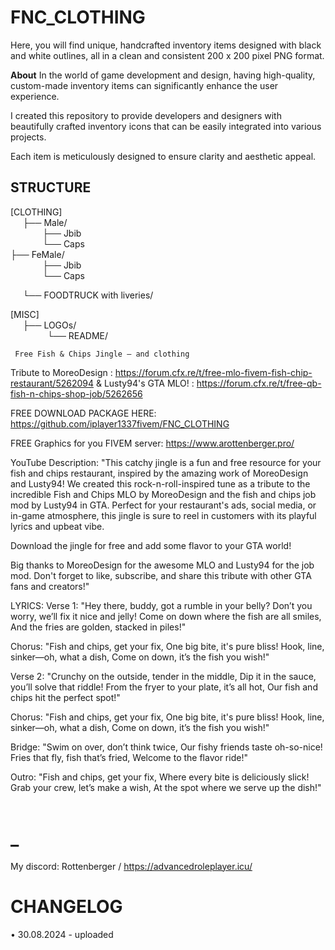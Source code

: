 # FNC_CLOTHING
Here, you will find unique, handcrafted inventory items designed with black and white outlines, all in a clean and consistent 200 x 200 pixel PNG format.

**About** 
In the world of game development and design, having high-quality, custom-made inventory items can significantly enhance the user experience. 

I created this repository to provide developers and designers with beautifully crafted inventory icons that can be easily integrated into various projects. 

Each item is meticulously designed to ensure clarity and aesthetic appeal.

        
## STRUCTURE
 
[CLOTHING]   
     ├── Male/  
             ├── Jbib  
             └── Caps    
      ├── FeMale/  
             ├── Jbib  
             └── Caps            

     └── FOODTRUCK with liveries/  

[MISC]  
     ├── LOGOs/  
          
     └── README/  

     Free Fish & Chips Jingle – and clothing 
Tribute to MoreoDesign : https://forum.cfx.re/t/free-mlo-fivem-fish-chip-restaurant/5262094
& Lusty94's GTA MLO! : https://forum.cfx.re/t/free-qb-fish-n-chips-shop-job/5262656

FREE DOWNLOAD PACKAGE HERE: 
https://github.com/iplayer1337fivem/FNC_CLOTHING

FREE  Graphics for you FIVEM server:
https://www.arottenberger.pro/

YouTube Description:
"This catchy jingle is a fun and free resource for your fish and chips restaurant, inspired by the amazing work of MoreoDesign and Lusty94! We created this rock-n-roll-inspired tune as a tribute to the incredible Fish and Chips MLO by MoreoDesign and the fish and chips job mod by Lusty94 in GTA. Perfect for your restaurant's ads, social media, or in-game atmosphere, this jingle is sure to reel in customers with its playful lyrics and upbeat vibe.

Download the jingle for free and add some flavor to your GTA world!

Big thanks to MoreoDesign for the awesome MLO and Lusty94 for the job mod. Don't forget to like, subscribe, and share this tribute with other GTA fans and creators!"

LYRICS:
Verse 1:
"Hey there, buddy, got a rumble in your belly?
Don’t you worry, we’ll fix it nice and jelly!
Come on down where the fish are all smiles,
And the fries are golden, stacked in piles!"

Chorus:
"Fish and chips, get your fix,
One big bite, it's pure bliss!
Hook, line, sinker—oh, what a dish,
Come on down, it’s the fish you wish!" 

Verse 2:
"Crunchy on the outside, tender in the middle,
Dip it in the sauce, you’ll solve that riddle!
From the fryer to your plate, it’s all hot,
Our fish and chips hit the perfect spot!" 

Chorus:
"Fish and chips, get your fix,
One big bite, it's pure bliss!
Hook, line, sinker—oh, what a dish,
Come on down, it’s the fish you wish!"

Bridge:
"Swim on over, don’t think twice,
Our fishy friends taste oh-so-nice!
Fries that fly, fish that’s fried,
Welcome to the flavor ride!"

Outro:
"Fish and chips, get your fix,
Where every bite is deliciously slick!
Grab your crew, let’s make a wish,
At the spot where we serve up the dish!"
             
# _

My discord: Rottenberger / https://advancedroleplayer.icu/

# CHANGELOG
• 30.08.2024 - uploaded
